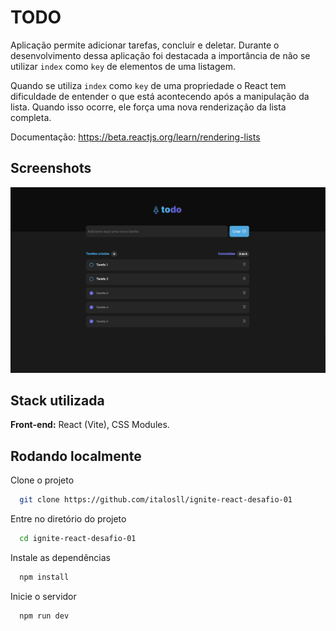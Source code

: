 # TODO

Aplicação permite adicionar tarefas, concluir e deletar. Durante o desenvolvimento dessa aplicação
foi destacada a importância de não se utilizar `index` como `key` de elementos de uma listagem.

Quando se utiliza `index` como `key` de uma propriedade o React tem dificuldade de entender o que está
acontecendo após a manipulação da lista. Quando isso ocorre, ele força uma nova renderização da lista
completa.

Documentação: https://beta.reactjs.org/learn/rendering-lists

## Screenshots

![App Screenshot](https://github.com/italosll/ignite-react-desafio-01/blob/main/.github/todo-print.png?raw=true)

## Stack utilizada

**Front-end:** React (Vite), CSS Modules.

## Rodando localmente

Clone o projeto

```bash
  git clone https://github.com/italosll/ignite-react-desafio-01
```

Entre no diretório do projeto

```bash
  cd ignite-react-desafio-01
```

Instale as dependências

```bash
  npm install
```

Inicie o servidor

```bash
  npm run dev
```
